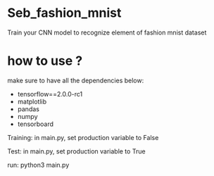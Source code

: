 # Seb_fashion_mnist
Train your CNN model to recognize element of fashion mnist dataset

# how to use ?
make sure to have all the dependencies below:
- tensorflow==2.0.0-rc1
- matplotlib
- pandas
- numpy
- tensorboard

Training:
in main.py, set production variable to False

Test:
in main.py, set production variable to True

run:
python3 main.py